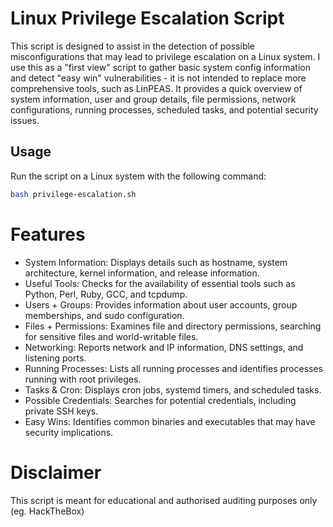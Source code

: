 # Linux Privilege Escalation Script

This script is designed to assist in the detection of possible misconfigurations that may lead to privilege escalation on a Linux system. 
I use this as a "first view" script to gather basic system config information and detect "easy win" vulnerabilities - it is not intended to replace more comprehensive tools, such as LinPEAS.
It provides a quick overview of system information, user and group details, file permissions, network configurations, running processes, scheduled tasks, and potential security issues.

## Usage

Run the script on a Linux system with the following command:

```bash
bash privilege-escalation.sh
```
# Features
- System Information: Displays details such as hostname, system architecture, kernel information, and release information.
- Useful Tools: Checks for the availability of essential tools such as Python, Perl, Ruby, GCC, and tcpdump.
- Users + Groups: Provides information about user accounts, group memberships, and sudo configuration.
- Files + Permissions: Examines file and directory permissions, searching for sensitive files and world-writable files.
- Networking: Reports network and IP information, DNS settings, and listening ports.
- Running Processes: Lists all running processes and identifies processes running with root privileges.
- Tasks & Cron: Displays cron jobs, systemd timers, and scheduled tasks.
- Possible Credentials: Searches for potential credentials, including private SSH keys.
- Easy Wins: Identifies common binaries and executables that may have security implications.

# Disclaimer
This script is meant for educational and authorised auditing purposes only (eg. HackTheBox)
